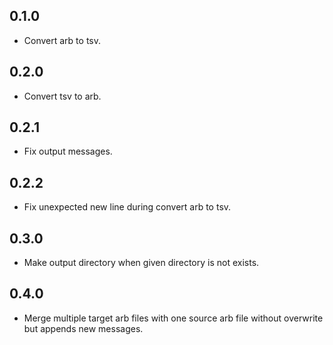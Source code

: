 ## 0.1.0

- Convert arb to tsv.

## 0.2.0

- Convert tsv to arb.

## 0.2.1

- Fix output messages.

## 0.2.2

- Fix unexpected new line during convert arb to tsv.

## 0.3.0

- Make output directory when given directory is not exists.

## 0.4.0

- Merge multiple target arb files with one source arb file without overwrite but appends new messages.
